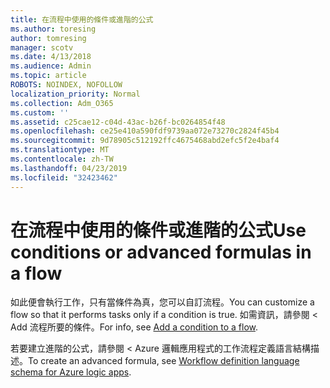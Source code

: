 ```yaml
---
title: 在流程中使用的條件或進階的公式
ms.author: toresing
author: tomresing
manager: scotv
ms.date: 4/13/2018
ms.audience: Admin
ms.topic: article
ROBOTS: NOINDEX, NOFOLLOW
localization_priority: Normal
ms.collection: Adm_O365
ms.custom: ''
ms.assetid: c25cae12-c04d-43ac-b26f-bc0264854f48
ms.openlocfilehash: ce25e410a590fdf9739aa072e73270c2824f45b4
ms.sourcegitcommit: 9d78905c512192ffc4675468abd2efc5f2e4baf4
ms.translationtype: MT
ms.contentlocale: zh-TW
ms.lasthandoff: 04/23/2019
ms.locfileid: "32423462"
---
```

# <a name="use-conditions-or-advanced-formulas-in-a-flow"></a><span data-ttu-id="9a285-102">在流程中使用的條件或進階的公式</span><span class="sxs-lookup"><span data-stu-id="9a285-102">Use conditions or advanced formulas in a flow</span></span>

<span data-ttu-id="9a285-103">如此便會執行工作，只有當條件為真，您可以自訂流程。</span><span class="sxs-lookup"><span data-stu-id="9a285-103">You can customize a flow so that it performs tasks only if a condition is true.</span></span> <span data-ttu-id="9a285-104">如需資訊，請參閱 < <b0>Add 流程所要的條件</b0>。</span><span class="sxs-lookup"><span data-stu-id="9a285-104">For info, see [Add a condition to a flow](https://go.microsoft.com/fwlink/?linkid=872112).</span></span>
  
<span data-ttu-id="9a285-105">若要建立進階的公式，請參閱 < <b0>Azure 邏輯應用程式的工作流程定義語言結構描述</b0>。</span><span class="sxs-lookup"><span data-stu-id="9a285-105">To create an advanced formula, see [Workflow definition language schema for Azure logic apps](https://aka.ms/logicexpressions).</span></span>
  

